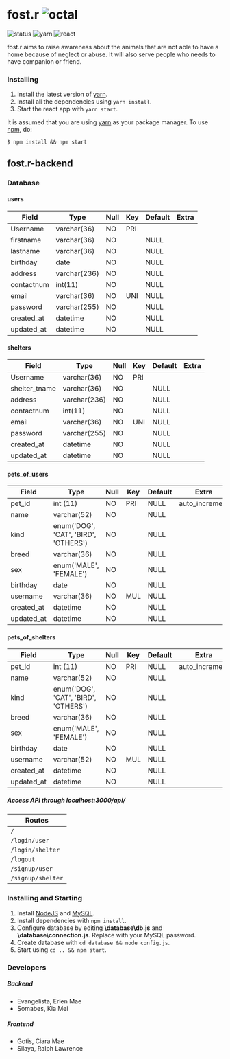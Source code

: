 # fost.r ![octal](https://img.shields.io/badge/Batch_o%28ctal%29-fost.r-blue.svg?style=flat-square?colorA=000000)
![status](https://img.shields.io/badge/status-development-yellow.svg)
![yarn](https://img.shields.io/badge/yarn-v0.24.5-green.svg)
![react](https://img.shields.io/badge/react-v15.5.4-green.svg)

fost.r aims to raise awareness about the animals that are not able to have a home because of neglect or abuse. It will also serve people who needs to have companion or friend.

### Installing
1. Install the latest version of [yarn](http://www.yarnpkg.com/).
2. Install all the dependencies using `yarn install`.
3. Start the react app with `yarn start`.

It is assumed that you are using [yarn](http://www.yarnpkg.com/) as your package manager. To use [npm](https://www.npmjs.com/), do:
```
$ npm install && npm start
```

## fost.r-backend

### Database

#### users
  Field      | Type         |Null| Key | Default | Extra  
  ---------- | ------------ |--- | --- | ------- | -----  
  Username   | varchar(36)  | NO | PRI |         |        
  firstname  | varchar(36)  | NO |     | NULL    |        
  lastname 	 | varchar(36)  | NO |     | NULL    |        
  birthday   | date         | NO |     | NULL    |        
  address    | varchar(236) | NO |     | NULL    |        
  contactnum | int(11)      | NO |     | NULL    |        
  email      | varchar(36)  | NO | UNI | NULL    |        
  password   | varchar(255) | NO |     | NULL    |        
  created_at | datetime     | NO |     | NULL    |        
  updated_at | datetime     | NO |     | NULL    |        

#### shelters
  Field      | Type         |Null| Key | Default | Extra  
  ---------- | ------------ | ---| --- | ------- | -----  
  Username   | varchar(36)  | NO | PRI |         |        
  shelter_tname  | varchar(36)  | NO |     | NULL    |        
  address    | varchar(236) | NO |     | NULL    |        
  contactnum | int(11)      | NO |     | NULL    |        
  email      | varchar(36)  | NO | UNI | NULL    |        
  password   | varchar(255) | NO |     | NULL    |        
  created_at | datetime     | NO |     | NULL    |        
  updated_at | datetime     | NO |     | NULL    |        

#### pets_of_users
  Field      | Type                                  |Null| Key | Default | Extra                
  ---------- | ------------------------------------- |----| --- | ------- | -------------------  
  pet_id     | int (11)                              | NO | PRI | NULL    | auto_increment       
  name       | varchar(52)                           | NO |     | NULL    |                      
  kind   	   | enum('DOG', 'CAT', 'BIRD', 'OTHERS')  | NO |     | NULL    |                      
  breed      | varchar(36)                           | NO |     | NULL    |                      
  sex        | enum('MALE', 'FEMALE')                | NO |     | NULL    |                      
  birthday   | date                                  | NO |     | NULL    |                      
  username   | varchar(36)                           | NO | MUL | NULL    |                      
  created_at | datetime                              | NO |     | NULL    |                      
  updated_at | datetime                              | NO |     | NULL    |                      

#### pets_of_shelters
  Field      | Type                                  |Null| Key | Default | Extra                
  ---------- | ------------------------------------- | ---| --- | ------- | -------------------  
  pet_id     | int (11)                              | NO | PRI | NULL    | auto_increment       
  name       | varchar(52)                           | NO |     | NULL    |                      
  kind   	   | enum('DOG', 'CAT', 'BIRD', 'OTHERS')  | NO |     | NULL    |                      
  breed      | varchar(36)                           | NO |     | NULL    |                      
  sex        | enum('MALE', 'FEMALE')                | NO |     | NULL    |                      
  birthday   | date                                  | NO |     | NULL    |                      
  username   | varchar(52)                           | NO | MUL | NULL    |                      
  created_at | datetime                              | NO |     | NULL    |                      
  updated_at | datetime                              | NO |     | NULL    |                      



##### Access API through localhost:3000/api/<route>


| Routes            | 
| ----------------- |
| `/`               | 
| `/login/user`     | 
| `/login/shelter`  | 
| `/logout`         | 
| `/signup/user`    | 
| `/signup/shelter` | 


### Installing and Starting
1. Install [NodeJS](https://nodejs.org/en/download/) and [MySQL](https://dev.mysql.com/downloads/installer/).
2. Install dependencies with `npm install`.
3. Configure database by editing **\database\db.js** and **\database\connection.js**. Replace with your MySQL password.
4. Create database with `cd database && node config.js`.
5. Start using `cd .. && npm start`.


### Developers
##### Backend
* Evangelista, Erlen Mae
* Somabes, Kia Mei

##### Frontend
* Gotis, Ciara Mae
* Silaya, Ralph Lawrence
